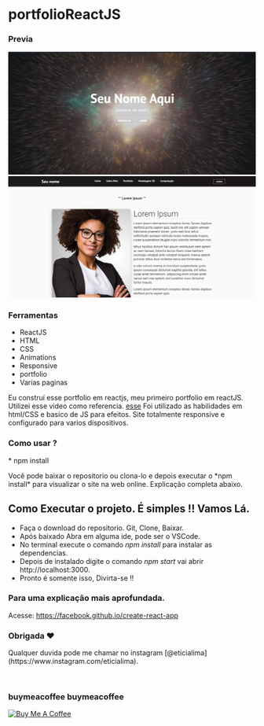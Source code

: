 # portfolioReactJS
 
### Previa
 
<img src="git/demo.jpg?raw=true"/>
<img src="git/demo1.jpg?raw=true"/>

### Ferramentas
* ReactJS
* HTML
* CSS
* Animations
* Responsive
* portfolio
* Varias paginas

<p>Eu construí esse portfolio em reactjs, meu primeiro portfolio em reactJS. Utilizei esse video como referencia. <a href="https://www.youtube.com/watch?v=I2UBjN5ER4s&t=4582s">esse</a> Foi utilizado as habilidades em html/CSS e basico de JS para efeitos. Site totalmente responsive e configurado para varios dispositivos.
 
### Como usar ? 
<p>* npm install</P><p> Você pode baixar o repositorio ou clona-lo e depois executar o *npm install* para visualizar o site na web online. Explicação completa abaixo.</P> 
 
## Como Executar o projeto. É simples !! Vamos Lá.

* Faça o download do repositorio. Git, Clone, Baixar. 
* Após baixado Abra em alguma ide, pode ser o VSCode.
* No terminal execute o comando *npm install* para instalar as dependencias.
* Depois de instalado digite o comando *npm start* vai abrir http://localhost:3000.
* Pronto é somente isso, Divirta-se !! 


### Para uma explicação mais aprofundada. 
Acesse: https://facebook.github.io/create-react-app

### Obrigada ❤️
<p>Qualquer duvida pode me chamar no instagram [@eticialima](https://www.instagram.com/eticialima).</p> 
<br> 

###  buymeacoffee buymeacoffee
 
<a  href="https://www.buymeacoffee.com/leticialima" target="_blank"><img  src="https://cdn.buymeacoffee.com/buttons/default-red.png" alt="Buy Me A Coffee" height="40" width="170" ></a>
</p><br> 

